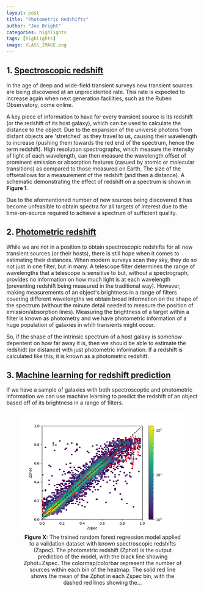 ```yaml
---
layout: post
title: "Photometric Redshifts"
author: "Joe Bright"
categories: highlights
tags: [highlights]
image: VLASS_IMAGE.png
---
```


## 1. <ins>Spectroscopic redshift</ins>

In the age of deep and wide-field transient surveys new transient sources are being discovered at an unprecidented rate. This rate is expected to increase again when next generation facilities, such as the Ruben Observatory, come online.

A key piece of information to have for every transient source is its redshift (or the redshift of its host galaxy), which can be used to calculate the distance to the object. Due to the expansion of the universe photons from distant objects are 'stretched' as they travel to us, causing their wavelength to increase (pushing them towards the red end of the spectrum, hence the term redshift). High resolution spectrographs, which measure the intensity of light of each wavelength, can then measure the wavelength offset of prominent emission or absorption features (casued by atomic or molecular transitions) as compared to those measured on Earth. The size of the offsetallows for a measurement of the redshift (and then a distance). A schematic demonstrating the effect of redshift on a spectrum is shown in **Figure 1**. 

Due to the aformentioned number of new sources being discovered it has become unfeasible to obtain spectra for all targets of interest due to the time-on-source required to achieve a spectrum of sufficient quality.

## 2. <ins>Photometric redshift</ins>

While we are not in a position to obtain spectroscopic redshifts for all new transient sources (or their hosts), there is still hope when it comes to estimating their distances. When modern surveys scan they sky, they do so not just in one filter, but in many. A telescope filter determines the range of wavelengths that a telescope is sensitive to but, without a spectrograph, provides no information on how much light is at each wavelength (preventing redshift being measured in the traditional way). However, making measurements of an object's brightness in a range of filters covering different wavelengths we obtain broad information on the shape of the spectrum (without the minute detail needed to measure the position of emission/absorption lines). Measuring the brightness of a target within a filter is known as photometry and we have photometric information of a huge population of galaxies in whih transients might occur.

So, if the shape of the intrinsic spectrum of a host galaxy is somehow depentent on how far away it is, then we should be able to estimate the redshidt (or distance) with just photometric information. If a redshift is calculated like this, it is known as a photometric redshift.  

## 3. <ins>Machine learning for redshift prediction</ins>

If we have a sample of galaxies with both spectroscoptic and photometric information we can use machine learning to predict the redshift of an object based off of its brightness in a range of filters.

<div align="center">
<figure>
  <img src="/assets/img/training_set.png"><br>
  <figcaption><b>Figure X:</b> The trained random forest regression model applied to a validation dataset with known spectroscopic redshifts (Zspec). The photometric redshift (Zphot) is the output prediction of the model, with the black line showing Zphot=Zspec. The colormap/colorbar represent the number of sources within each bin of the heatmap. The solid red line shows the mean of the Zphot in each Zspec bin, with the dashed red lines showing the...</figcaption>
</figure>
</div>









